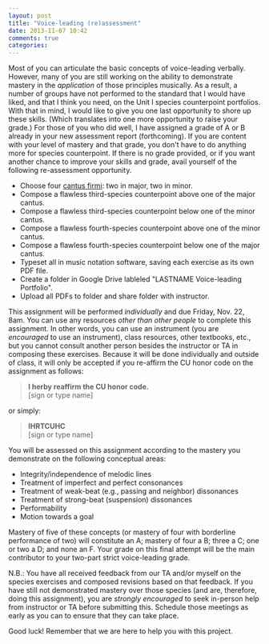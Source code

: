 ```yaml
---
layout: post
title: "Voice-leading (re)assessment"
date: 2013-11-07 10:42
comments: true
categories: 
---
```


Most of you can articulate the basic concepts of voice-leading verbally. However, many of you are still working on the ability to demonstrate mastery in the *application* of those principles musically. As a result, a number of groups have not performed to the standard that I would have liked, and that I think you need, on the Unit I species counterpoint portfolios. With that in mind, I would like to give you one last opportunity to shore up these skills. (Which translates into one more opportunity to raise your grade.) For those of you who did well, I have assigned a grade of A or B already in your new assessment report (forthcoming). If you are content with your level of mastery and that grade, you don't have to do anything more for species counterpoint. If there is no grade provided, or if you want another chance to improve your skills and grade, avail yourself of the following re-assessment opportunity.

- Choose four [cantus firmi](http://kris.shaffermusic.com/musicianship/Graphics/counterpoint/cantusFirmi.pdf): two in major, two in minor.  
- Compose a flawless third-species counterpoint above one of the major cantus.  
- Compose a flawless third-species counterpoint below one of the minor cantus.  
- Compose a flawless fourth-species counterpoint above one of the minor cantus.  
- Compose a flawless fourth-species counterpoint below one of the major cantus.  
- Typeset all in music notation software, saving each exercise as its own PDF file.  
- Create a folder in Google Drive lableled "LASTNAME Voice-leading Portfolio".  
- Upload all PDFs to folder and share folder with instructor.

This assignment will be performed *individually* and due Friday, Nov. 22, 8am. You can use any resources *other than other people* to complete this assignment. In other words, you can use an instrument (you are *encouraged* to use an instrument), class resources, other textbooks, etc., but you cannot consult another person besides the instructor or TA in composing these exercises. Because it will be done individually and outside of class, it will only be accepted if you re-affirm the CU honor code on the assignment as follows:

> **I herby reaffirm the CU honor code.**  
[sign or type name]

or simply:

> **IHRTCUHC**  
[sign or type name]

You will be assessed on this assignment according to the mastery you demonstrate on the following conceptual areas:

- Integrity/independence of melodic lines  
- Treatment of imperfect and perfect consonances  
- Treatment of weak-beat (e.g., passing and neighbor) dissonances  
- Treatment of strong-beat (suspension) dissonances  
- Performability  
- Motion towards a goal

Mastery of five of these concepts (or mastery of four with borderline performance of two) will constitute an A; mastery of four a B; three a C; one or two a D; and none an F. Your grade on this final attempt will be the main contributor to your two-part strict voice-leading grade.

N.B.: You have all received feedback from our TA and/or myself on the species exercises and composed revisions based on that feedback. If you have still not demonstrated mastery over those species (and are, therefore, doing this assignment), you are *strongly encouraged* to seek in-person help from instructor or TA before submitting this. Schedule those meetings as early as you can to ensure that they can take place.

Good luck! Remember that we are here to help you with this project.

